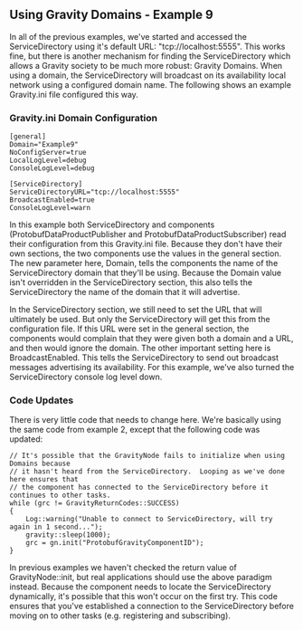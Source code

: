 ## Using Gravity Domains - Example 9 ##

In all of the previous examples, we've started and accessed the ServiceDirectory using it's default URL: "tcp://localhost:5555".  This works fine, but there is another mechanism for finding the ServiceDirectory which allows a Gravity society to be much more robust: Gravity Domains.  When using a domain, the ServiceDirectory will broadcast on its availability local network using a configured domain name.  The following shows an example Gravity.ini file configured this way.

### Gravity.ini Domain Configuration ###

	[general]
	Domain="Example9"
	NoConfigServer=true
	LocalLogLevel=debug
	ConsoleLogLevel=debug

	[ServiceDirectory]
	ServiceDirectoryURL="tcp://localhost:5555"
	BroadcastEnabled=true
	ConsoleLogLevel=warn

In this example both ServiceDirectory and components (ProtobufDataProductPublisher and ProtobufDataProductSubscriber) read their configuration from this Gravity.ini file.  Because they don't have their own sections, the two components use the values in the general section.  The new parameter here, Domain, tells the components the name of the ServiceDirectory domain that they'll be using.  Because the Domain value isn't overridden in the ServiceDirectory section, this also tells the ServiceDirectory the name of the domain that it will advertise.

In the ServiceDirectory section, we still need to set the URL that will ultimately be used.  But only the ServiceDirectory will get this from the configuration file.  If this URL were set in the general section, the components would complain that they were given both a domain and a URL, and then would ignore the domain.  The other important setting here is BroadcastEnabled.  This tells the ServiceDirectory to send out broadcast messages advertising its availability.  For this example, we've also turned the ServiceDirectory console log level down.

### Code Updates ###

There is very little code that needs to change here.  We're basically using the same code from example 2, except that the following code was updated:

	// It's possible that the GravityNode fails to initialize when using Domains because
	// it hasn't heard from the ServiceDirectory.  Looping as we've done here ensures that
	// the component has connected to the ServiceDirectory before it continues to other tasks.
	while (grc != GravityReturnCodes::SUCCESS)
	{
	    Log::warning("Unable to connect to ServiceDirectory, will try again in 1 second...");
	    gravity::sleep(1000);
	    grc = gn.init("ProtobufGravityComponentID");
	}

In previous examples we haven't checked the return value of GravityNode::init, but real applications should use the above paradigm instead.  Because the component needs to locate the ServiceDirectory dynamically, it's possible that this won't occur on the first try.  This code ensures that you've established a connection to the ServiceDirectory before moving on to other tasks (e.g. registering and subscribing).  

